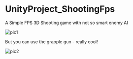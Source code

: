# UnityProject_ShootingFps
A Simple FPS 3D Shooting game with not so smart enemy AI

![pic1](https://user-images.githubusercontent.com/73513692/217788876-4d8fdb03-62ac-48db-ab96-ffb53e04c0ad.png)

But you can use the grapple gun - really cool!

![pic2](https://user-images.githubusercontent.com/73513692/217789089-fc36190c-139d-45fa-bd59-0bdf6f837e87.png)
